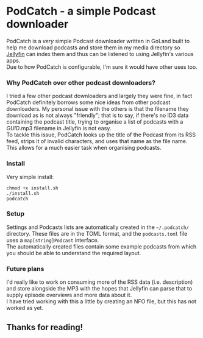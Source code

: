 # PodCatch - a simple Podcast downloader

PodCatch is a _very_ simple Podcast downloader written in GoLand built to help me download podcasts
and store them in my media directory so [Jellyfin](https://jellyfin.org/) can
index them and thus can be listened to using Jellyfin's various apps.  
Due to how PodCatch is configurable, I'm sure it would have other uses too.

### Why PodCatch over other podcast downloaders?
I tried a few other podcast downloaders and largely they were fine, in fact
PodCatch definitely borrows some nice ideas from other podcast downloaders. My
personal issue with the others is that the filename they download as is not always
"friendly"; that is to say, if there's no ID3 data containing the podcast title,
trying to organise a list of podcasts with a _GUID_.mp3 filename in Jellyfin is not easy.  
To tackle this issue, PodCatch looks up the title of the Podcast from its RSS feed,
strips it of invalid characters, and uses that name as the file name. This allows for a
much easier task when organising podcasts.

### Install
Very simple install:
```
chmod +x install.sh
./install.sh
podcatch
```

### Setup
Settings and Podcasts lists are automatically created in the  `~/.podcatch/` directory.
These files are in the TOML format, and the `podcasts.toml` file uses a `map[string]Podcast` interface.  
The automatically created files contain some example podcasts from which you should be able to understand the
required layout.

### Future plans
I'd really like to work on consuming more of the RSS data (i.e. description) and store alongside the MP3
with the hopes that Jellyfin can parse that to supply episode overviews and more data about it.  
I have tried working with this a little by creating an NFO file, but this has not worked as yet.

## Thanks for reading!
